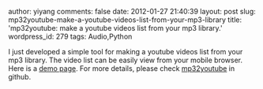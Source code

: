 author: yiyang
comments: false
date: 2012-01-27 21:40:39
layout: post
slug: mp32youtube-make-a-youtube-videos-list-from-your-mp3-library
title: 'mp32youtube: make a youtube videos list from your mp3 library.'
wordpress_id: 279
tags: Audio,Python

I just developed a simple tool for making a youtube videos list from your mp3 library. The
video list can be easily view from your mobile browser. Here is a [demo page](http://pastehtml.com/view/bm2jpwg9w.html).
 For more details, please check [mp32youtube](https://github.com/edmoody/mp32youtube) in github.
